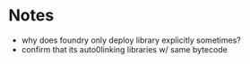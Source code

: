 # Notes

- why does foundry only deploy library explicitly sometimes?
- confirm that its auto0linking libraries w/ same bytecode